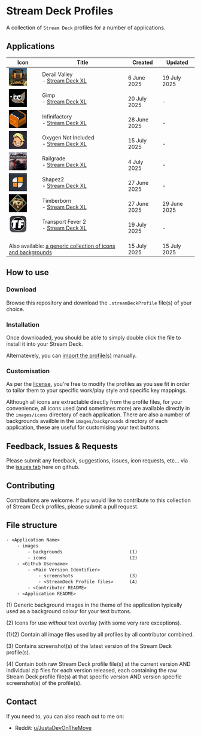 # Stream Deck Profiles

A collection of `Stream Deck` profiles for a number of applications.

## Applications

<table>
    <thead>
        <tr>
            <th width="75">Icon</th>
            <th>Title</th>
            <th>Created</th>
            <th>Updated</th>
        </tr>
    </thead>
    <tbody>
        <tr>
            <td><img src="./DerailValley/images/icons/app-derail-valley.png" alt="Derail Valley" width="48" /></td>
            <td>Derail Valley<br />- <a href="DerailValley/StreamDeckXL/README.md">Stream Deck XL</a></td>
            <td><br />6 June 2025</td>
            <td><br />19 July 2025</td>
        </tr>
        <tr>
            <td><img src="./Gimp/images/icons/app-gimp.png" alt="Gimp" width="48" /></td>
            <td>Gimp<br />- <a href="Gimp/StreamDeckXL/README.md">Stream Deck XL</a></td>
            <td><br />20 July 2025</td>
            <td><br />-</td>
        </tr>
        <tr>
            <td><img src="./Infinifactory/images/icons/app-infinifactory.png" alt="Infinifactory" width="48" /></td>
            <td>Infinifactory<br />- <a href="Infinifactory/StreamDeckXL/README.md">Stream Deck XL</a></td>
            <td><br />28 June 2025</td>
            <td><br />-</td>
        </tr>
        <tr>
            <td><img src="./OxygenNotIncluded/images/icons/app-oxygen.png" alt="Oxygen Not Include" width="48" /></td>
            <td>Oxygen Not Included<br />- <a href="OxygenNotIncluded/StreamDeckXL/README.md">Stream Deck XL</a></td>
            <td><br />15 July 2025</td>
            <td><br />-</td>
        </tr>
        <tr>
            <td><img src="./Railgrade/images/icons/app-railgrade.png" alt="Railgrade" width="48" /></td>
            <td>Railgrade<br />- <a href="Railgrade/StreamDeckXL/README.md">Stream Deck XL</a></td>
            <td><br />4 July 2025</td>
            <td><br />-</td>
        </tr>
        <tr>
            <td><img src="./Shapez2/images/icons/app-shapez2.png" alt="Shapez2" width="48" /></td>
            <td>Shapez2<br />- <a href="Shapez2/StreamDeckXL/README.md">Stream Deck XL</a></td>
            <td><br />27 June 2025</td>
            <td><br />-</td>
        </tr>
        <tr>
            <td><img src="./Timberborn/images/icons/app-timberborn.png" alt="Timberborn" width="48" /></td>
            <td>Timberborn<br />- <a href="Timberborn/StreamDeckXL/README.md">Stream Deck XL</a></td>
            <td><br />27 June 2025</td>
            <td><br />29 June 2025</td>
        </tr>
        <tr>
            <td><img src="./TransportFever2/images/icons/app-transport-fever-2.png" alt="Transport Fever 2" width="48" /></td>
            <td>Transport Fever 2<br />- <a href="TransportFever2/StreamDeckXL/README.md">Stream Deck XL</a></td>
            <td><br />19 July 2025</td>
            <td><br />-</td>
        </tr>
        <tr>
            <td colspan="2"><br />Also available: <a href="Generic/README.md">a generic collection of icons and backgrounds</a></td>
            <td><br />15 July 2025</td>
            <td><br />15 July 2025</td>
        </tr>
    </tbody>
</table>



## How to use

### Download

Browse this repository and download the `.streamDeckProfile` file(s) of your choice.

### Installation

Once downloaded, you should be able to simply double click the file to install it into your Stream Deck.

Alternatevely, you can <a href="https://help.elgato.com/hc/en-us/articles/360048424432-Elgato-Stream-Deck-How-to-Back-Up-and-Restore-Profiles" target="_blank">import the profile(s)</a> manually.

### Customisation

As per the [license](LICENSE.md), you're free to modify the profiles as you see fit in order to tailor them to your specific work/play style and specific key mappings.

Although all icons are extractable directly from the profile files, for your convenience, all icons used (and sometimes more) are available directly in the `images/icons` directory of each application. There are also a number of backgrounds availble in the `images/backgrounds` directory of each application, these are useful for customising your text buttons.

## Feedback, Issues & Requests

Please submit any feedback, suggestions, issues, icon requests, etc... via the <a href="https://github.com/JustaDevOnTheMove/StreamDeckProfiles/issues" target="_blank">issues tab</a> here on github.

## Contributing

Contributions are welcome. If you would like to contribute to this collection of Stream Deck profiles, please submit a pull request.

## File structure

```
- <Application Name>
    - images
        - backgrounds                         (1)
        - icons                               (2)
    - <Github Username>
        - <Main Version Identifier>
            - screenshots                     (3)
            - <StreamDeck Profile files>      (4)
        - <Contributor README>
    - <Application README>
```

(1) Generic background images in the theme of the application typically used as a background colour for your text buttons.

(2) Icons for use <em>without</em> text overlay (with some very rare exceptions).

(1)(2) Contain all image files used by all profiles by all contributor combined.

(3) Contains screenshot(s) of the latest version of the Stream Deck profile(s).

(4) Contain both raw Stream Deck profile file(s) at the current version AND individual zip files for each version released, each containing the raw Stream Deck profile file(s) at that specific version AND version specific screenshot(s) of the profile(s).

## Contact

If you need to, you can also reach out to me on:

- Reddit: [u/JustaDevOnTheMove](https://www.reddit.com/user/JustaDevOnTheMove/)
